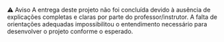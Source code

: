 ⚠️ Aviso
A entrega deste projeto não foi concluída devido à ausência de explicações completas e claras por parte do professor/instrutor.
A falta de orientações adequadas impossibilitou o entendimento necessário para desenvolver o projeto conforme o esperado.
